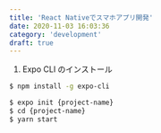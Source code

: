 ```yaml
---
title: 'React Nativeでスマホアプリ開発'
date: 2020-11-03 16:03:36
category: 'development'
draft: true
---
```


1. Expo CLI のインストール
```bash
$ npm install -g expo-cli
```

```bash
$ expo init {project-name}
$ cd {project-name}
$ yarn start
```

